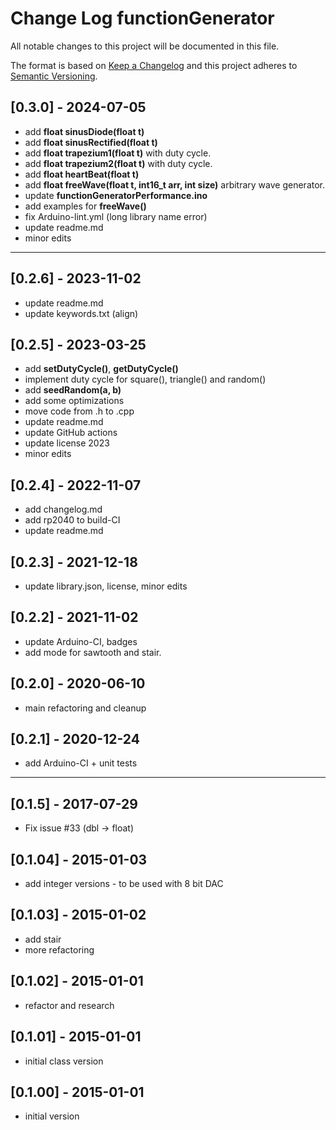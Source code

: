 # Change Log functionGenerator

All notable changes to this project will be documented in this file.

The format is based on [Keep a Changelog](http://keepachangelog.com/)
and this project adheres to [Semantic Versioning](http://semver.org/).


## [0.3.0] - 2024-07-05
- add **float sinusDiode(float t)**
- add **float sinusRectified(float t)**
- add **float trapezium1(float t)** with duty cycle.
- add **float trapezium2(float t)** with duty cycle.
- add **float heartBeat(float t)**
- add **float freeWave(float t, int16_t arr, int size)** arbitrary wave generator.
- update **functionGeneratorPerformance.ino**
- add examples for **freeWave()**
- fix Arduino-lint.yml (long library name error)
- update readme.md
- minor edits

----

## [0.2.6] - 2023-11-02
- update readme.md
- update keywords.txt (align)

## [0.2.5] - 2023-03-25
- add **setDutyCycle()**, **getDutyCycle()**
- implement duty cycle for square(), triangle() and random()
- add **seedRandom(a, b)**
- add some optimizations
- move code from .h to .cpp
- update readme.md
- update GitHub actions
- update license 2023
- minor edits

## [0.2.4] - 2022-11-07
- add changelog.md
- add rp2040 to build-CI
- update readme.md

## [0.2.3] - 2021-12-18
- update library.json, license, minor edits

## [0.2.2] - 2021-11-02
- update Arduino-CI, badges
- add mode for sawtooth and stair.

## [0.2.0] - 2020-06-10
- main refactoring and cleanup

## [0.2.1] - 2020-12-24
- add Arduino-CI + unit tests

----

## [0.1.5] - 2017-07-29
- Fix issue #33 (dbl -> float)

## [0.1.04] - 2015-01-03
- add integer versions - to be used with 8 bit DAC

## [0.1.03] - 2015-01-02
- add stair
- more refactoring

## [0.1.02] - 2015-01-01
- refactor and research

## [0.1.01] - 2015-01-01
- initial class version

## [0.1.00] - 2015-01-01
- initial version


